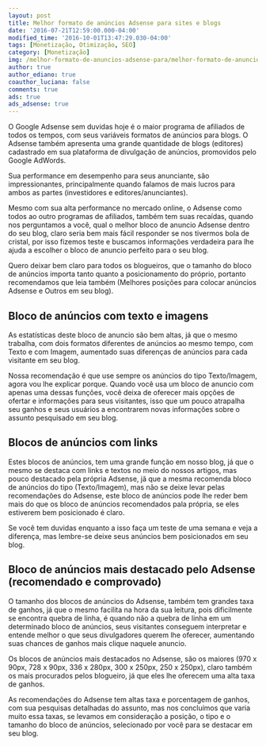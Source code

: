```yaml
---
layout: post
title: Melhor formato de anúncios Adsense para sites e blogs
date: '2016-07-21T12:59:00.000-04:00'
modified_time: '2016-10-01T13:47:29.030-04:00'
tags: [Monetização, Otimização, SEO]
category: [Monetização]
img: /melhor-formato-de-anuncios-adsense-para/melhor-formato-de-anuncios-adsense-para.jpg
author: true
author_ediano: true
coauthor_luciana: false
comments: true
ads: true
ads_adsense: true
---
```


O Google Adsense sem duvidas hoje é o maior programa de afiliados de todos os tempos, com seus variáveis formatos de anúncios para blogs. O Adsense também apresenta uma grande quantidade de blogs (editores) cadastrado em sua plataforma de divulgação de anúncios, promovidos pelo Google AdWords.

Sua performance em desempenho para seus anunciante, são impressionantes, principalmente quando falamos de mais lucros para ambos as partes (investidores e editores/anunciantes).

Mesmo com sua alta performance no mercado online, o Adsense como todos ao outro programas de afiliados, também tem suas recaídas, quando nos perguntamos a você, qual o melhor bloco de anuncio Adsense dentro do seu blog, claro seria bem mais fácil responder se nos tivermos bola de cristal, por isso fizemos teste e buscamos informações verdadeira para lhe ajuda a escolher o bloco de anuncio perfeito para o seu blog.

Quero deixar bem claro para todos os blogueiros, que o tamanho do bloco de anúncios importa tanto quanto a posicionamento do próprio, portanto recomendamos que leia também (Melhores posições para colocar anúncios Adsense e Outros em seu blog).

## Bloco de anúncios com texto e imagens
As estatísticas deste bloco de anuncio são bem altas, já que o mesmo trabalha, com dois formatos diferentes de anúncios ao mesmo tempo, com Texto e com Imagem, aumentado suas diferenças de anúncios para cada visitante em seu blog.

Nossa recomendação é que use sempre os anúncios do tipo Texto/Imagem, agora vou lhe explicar porque. Quando você usa um bloco de anuncio com apenas uma dessas funções, você deixa de oferecer mais opções de ofertar e informações para seus visitantes, isso que um pouco atrapalha seu ganhos e seus usuários a encontrarem novas informações sobre o assunto pesquisado em seu blog.

## Blocos de anúncios com links
Estes blocos de anúncios, tem uma grande função em nosso blog, já que o mesmo se destaca com links e textos no meio do nossos artigos, mas pouco destacado pela própria Adsense, jã que a mesma recomenda bloco de anúncios do tipo (Texto/Imagem), mas não se deixe levar pelas recomendações do Adsense, este bloco de anúncios pode lhe reder bem mais do que os bloco de anúncios recomendados pala própria, se eles estiverem bem posicionado é claro.

Se você tem duvidas enquanto a isso faça um teste de uma semana e veja a diferença, mas lembre-se deixe seus anúncios bem posicionados em seu blog.

## Bloco de anúncios mais destacado pelo Adsense (recomendado e comprovado)
O tamanho dos blocos de anúncios do Adsense, também tem grandes taxa de ganhos, já que o mesmo facilita na hora da sua leitura, pois dificilmente se encontra quebra de linha, é quando não a quebra de linha em um determinado bloco de anúncios, seus visitantes conseguem interpretar e entende melhor o que seus divulgadores querem lhe oferecer, aumentando suas chances de ganhos mais clique naquele anuncio.

Os blocos de anúncios mais destacados no Adsense, são os maiores (970 x 90px, 728 x 90px, 336 x 280px, 300 x 250px, 250 x 250px), claro também os mais procurados pelos blogueiro, já que eles lhe oferecem uma alta taxa de ganhos.

As recomendações do Adsense tem altas taxa e porcentagem de ganhos, com sua pesquisas detalhadas do assunto, mas nos concluímos que varia muito essa taxas, se levamos em consideração a posição, o tipo e o tamanho do bloco de anúncios, selecionado por você para se destacar em seu blog.